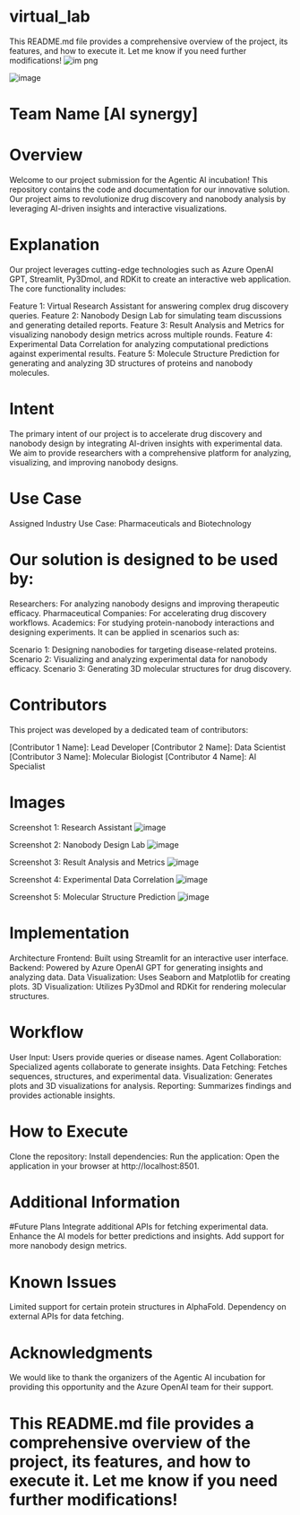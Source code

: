 # virtual_lab
This README.md file provides a comprehensive overview of the project, its features, and how to execute it. Let me know if you need further modifications!
![im png](https://github.com/user-attachments/assets/9dd122be-7735-4ea6-8d34-ac27574ddf71)


![image](https://github.com/user-attachments/assets/7ed001f6-22b5-413e-bfeb-e08afea6b83a)

# Team Name [AI synergy]

# Overview
Welcome to our project submission for the Agentic AI incubation! This repository contains the code and documentation for our innovative solution. Our project aims to revolutionize drug discovery and nanobody analysis by leveraging AI-driven insights and interactive visualizations.

# Explanation
Our project leverages cutting-edge technologies such as Azure OpenAI GPT, Streamlit, Py3Dmol, and RDKit to create an interactive web application. The core functionality includes:

Feature 1: Virtual Research Assistant for answering complex drug discovery queries.
Feature 2: Nanobody Design Lab for simulating team discussions and generating detailed reports.
Feature 3: Result Analysis and Metrics for visualizing nanobody design metrics across multiple rounds.
Feature 4: Experimental Data Correlation for analyzing computational predictions against experimental results.
Feature 5: Molecule Structure Prediction for generating and analyzing 3D structures of proteins and nanobody molecules.
# Intent
The primary intent of our project is to accelerate drug discovery and nanobody design by integrating AI-driven insights with experimental data. We aim to provide researchers with a comprehensive platform for analyzing, visualizing, and improving nanobody designs.

# Use Case
Assigned Industry Use Case: Pharmaceuticals and Biotechnology

# Our solution is designed to be used by:

Researchers: For analyzing nanobody designs and improving therapeutic efficacy.
Pharmaceutical Companies: For accelerating drug discovery workflows.
Academics: For studying protein-nanobody interactions and designing experiments.
It can be applied in scenarios such as:

Scenario 1: Designing nanobodies for targeting disease-related proteins.
Scenario 2: Visualizing and analyzing experimental data for nanobody efficacy.
Scenario 3: Generating 3D molecular structures for drug discovery.
# Contributors
This project was developed by a dedicated team of contributors:

[Contributor 1 Name]: Lead Developer
[Contributor 2 Name]: Data Scientist
[Contributor 3 Name]: Molecular Biologist
[Contributor 4 Name]: AI Specialist
# Images
Screenshot 1: Research Assistant
![image](https://github.com/user-attachments/assets/3e7c124d-29c5-4a57-8fb3-62bdaa1b31be)


Screenshot 2: Nanobody Design Lab
![image](https://github.com/user-attachments/assets/98c20f83-21b1-4a05-bd49-2148650bf63d)


Screenshot 3: Result Analysis and Metrics
![image](https://github.com/user-attachments/assets/26cdb7ef-c13d-4356-8ac8-54969c6a0c89)


Screenshot 4: Experimental Data Correlation
![image](https://github.com/user-attachments/assets/9d9629ca-aaf4-41da-913e-07ba7451e447)


Screenshot 5: Molecular Structure Prediction
![image](https://github.com/user-attachments/assets/33158812-2f20-493f-a28d-4ad2e25ae88e)




# Implementation
Architecture
Frontend: Built using Streamlit for an interactive user interface.
Backend: Powered by Azure OpenAI GPT for generating insights and analyzing data.
Data Visualization: Uses Seaborn and Matplotlib for creating plots.
3D Visualization: Utilizes Py3Dmol and RDKit for rendering molecular structures.
# Workflow
User Input: Users provide queries or disease names.
Agent Collaboration: Specialized agents collaborate to generate insights.
Data Fetching: Fetches sequences, structures, and experimental data.
Visualization: Generates plots and 3D visualizations for analysis.
Reporting: Summarizes findings and provides actionable insights.
# How to Execute
Clone the repository:
Install dependencies:
Run the application:
Open the application in your browser at http://localhost:8501.
# Additional Information
#Future Plans
Integrate additional APIs for fetching experimental data.
Enhance the AI models for better predictions and insights.
Add support for more nanobody design metrics.
# Known Issues
Limited support for certain protein structures in AlphaFold.
Dependency on external APIs for data fetching.
# Acknowledgments
We would like to thank the organizers of the Agentic AI incubation for providing this opportunity and the Azure OpenAI team for their support.

# This README.md file provides a comprehensive overview of the project, its features, and how to execute it. Let me know if you need further modifications!
